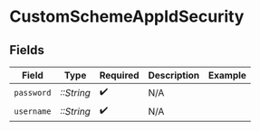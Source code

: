 # CustomSchemeAppIdSecurity


## Fields

| Field              | Type               | Required           | Description        | Example            |
| ------------------ | ------------------ | ------------------ | ------------------ | ------------------ |
| `password`         | *::String*         | :heavy_check_mark: | N/A                |                    |
| `username`         | *::String*         | :heavy_check_mark: | N/A                |                    |